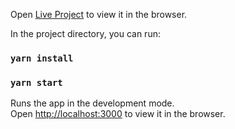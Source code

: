 Open [Live Project](https://mstfygci.github.io/react-shopping-list/) to view it in the browser.


In the project directory, you can run:

### `yarn install`
### `yarn start`

Runs the app in the development mode.\
Open [http://localhost:3000](http://localhost:3000) to view it in the browser.
